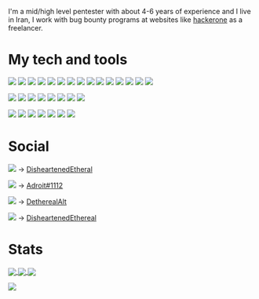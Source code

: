 

I'm a mid/high level pentester with about 4-6 years of experience and I live in Iran, I work with bug bounty programs at websites like [hackerone](hackeone.com) as a freelancer. 
  
# My tech and tools
![](https://img.shields.io/badge/C%2B%2B-00599C?style=for-the-badge&logo=c%2B%2B&logoColor=white)
![](https://img.shields.io/badge/Ruby-CC342D?style=for-the-badge&logo=ruby&logoColor=white)
![](https://img.shields.io/badge/Rust-000000?style=for-the-badge&logo=rust&logoColor=white)
![](https://img.shields.io/badge/GNU%20Bash-4EAA25?style=for-the-badge&logo=GNU%20Bash&logoColor=white)
![](https://img.shields.io/badge/C-00599C?style=for-the-badge&logo=c&logoColor=white)
![](https://img.shields.io/badge/Haskell-5D4F85?style=for-the-badge&logo=haskell&logoColor=white)
![](https://img.shields.io/badge/Python-FFD43B?style=for-the-badge&logo=python&logoColor=darkgreen)
![](https://img.shields.io/badge/Lua-2C2D72?style=for-the-badge&logo=lua&logoColor=white)
![](https://img.shields.io/badge/Crystal-000000?style=for-the-badge&logo=crystal&logoColor=white)
![](https://img.shields.io/badge/Perl-39457E?style=for-the-badge&logo=perl&logoColor=white)
![](https://img.shields.io/badge/LaTeX-47A141?style=for-the-badge&logo=LaTeX&logoColor=white)
![](https://img.shields.io/badge/Clojure-5881D8?style=for-the-badge&logo=clojure&logoColor=white)
![](https://img.shields.io/badge/Markdown-000000?style=for-the-badge&logo=markdown&logoColor=white)
![](https://img.shields.io/badge/Julia-9558B2?style=for-the-badge&logo=julia&logoColor=white)
![](https://img.shields.io/badge/Elixir-4B275F?style=for-the-badge&logo=elixir&logoColor=white)

![](https://img.shields.io/badge/Linux-FCC624?style=for-the-badge&logo=linux&logoColor=black)
![](https://img.shields.io/badge/CMake-064F8C?style=for-the-badge&logo=cmake&logoColor=white)
![](https://img.shields.io/badge/GitHub-100000?style=for-the-badge&logo=github&logoColor=white)
![](https://img.shields.io/badge/Arch_Linux-1793D1?style=for-the-badge&logo=arch-linux&logoColor=white)
![](https://img.shields.io/badge/Artix_Linux-10A0CC?style=for-the-badge&logo=artix-linux&logoColor=white)
![](https://img.shields.io/badge/Gentoo-54487A?style=for-the-badge&logo=gentoo&logoColor=white)
![](https://img.shields.io/badge/Alpine_Linux-0D597F?style=for-the-badge&logo=alpine-linux&logoColor=white)
![](https://img.shields.io/badge/Docker-2CA5E0?style=for-the-badge&logo=docker&logoColor=white)


![](https://img.shields.io/badge/VIM-%2311AB00.svg?&style=for-the-badge&logo=vim&logoColor=white)
![](https://img.shields.io/badge/NeoVim-%2357A143.svg?&style=for-the-badge&logo=neovim&logoColor=white)
![](https://img.shields.io/badge/Emacs-%237F5AB6.svg?&style=for-the-badge&logo=gnu-emacs&logoColor=white)
![](https://img.shields.io/badge/Atom-66595C?style=for-the-badge&logo=Atom&logoColor=white)
![](https://img.shields.io/badge/Eclipse-2C2255?style=for-the-badge&logo=eclipse&logoColor=white)
![](https://img.shields.io/badge/Visual_Studio_Code-0078D4?style=for-the-badge&logo=visual%20studio%20code&logoColor=white)
![](https://img.shields.io/badge/Jupyter-F37626.svg?&style=for-the-badge&logo=Jupyter&logoColor=white)
# Social

![](https://img.shields.io/badge/Instagram-E4405F?style=for-the-badge&logo=instagram&logoColor=white) -> [DisheartenedEtheral](https://instagram.com/disheartenedethereal)

![](https://img.shields.io/badge/Discord-7289DA?style=for-the-badge&logo=discord&logoColor=white) -> [Adroit#1112](https://discordapp.com/431385646741008385)

![](https://img.shields.io/badge/Twitter-1DA1F2?style=for-the-badge&logo=twitter&logoColor=white) -> [DetherealAlt](https://twitter.com/detherealalt)

![](https://img.shields.io/badge/Stack_Overflow-FE7A16?style=for-the-badge&logo=stack-overflow&logoColor=white) -> [DisheartenedEthereal](https://stackoverflow.com/users/17112567/d-ethereal)



# Stats
<a href="https://github.com/disheartenedethereal">
  <img align="center" src="https://github-readme-stats.vercel.app/api/top-langs/?username=disheartenedethereal") 
"/>
</a>
<a href="https://github.com/disheartenedethereal">
  <img align="center" src="https://github-readme-stats.vercel.app/api?username=disheartenedethereal&show_icons=true&theme=vue"/>
</a>
<a href="https://github.com/disheartenedethereal">
  <img align="center" src="https://github-readme-stats.vercel.app/api/wakatime?username=dethereal"/>
</a>

                                                                                                  
![](https://hits.seeyoufarm.com/api/count/incr/badge.svg?url=https%3A%2F%2Fgithub.com%2Fdisheartenedethereal1212%2Fhit-counter
)






